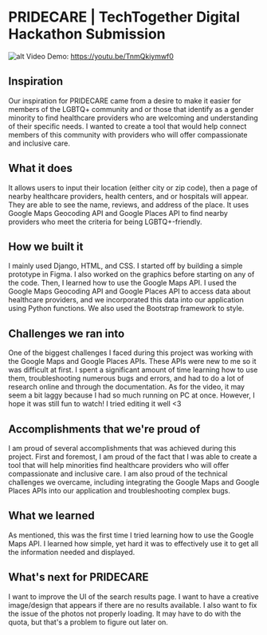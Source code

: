 # PRIDECARE | TechTogether Digital Hackathon Submission 
![alt](https://media.discordapp.net/attachments/407710496670875661/1102145356432674866/image.png)
Video Demo: https://youtu.be/TnmQkiymwf0
## Inspiration
Our inspiration for PRIDECARE came from a desire to make it easier for members of the LGBTQ+ community and or those that identify as a gender minority to find healthcare providers who are welcoming and understanding of their specific needs. I wanted to create a tool that would help connect members of this community with providers who will offer compassionate and inclusive care.

## What it does
It allows users to input their location (either city or zip code), then a page of nearby healthcare providers, health centers, and or hospitals will appear. They are able to see the name, reviews, and address of the place. It uses Google Maps Geocoding API and Google Places API to find nearby providers who meet the criteria for being LGBTQ+-friendly. 

## How we built it
I mainly used Django, HTML, and CSS. I started off by building a simple prototype in Figma. I also worked on the graphics before starting on any of the code. Then, I learned how to use the Google Maps API. I used the Google Maps Geocoding API and Google Places API to access data about healthcare providers, and we incorporated this data into our application using Python functions. We also used the Bootstrap framework to style. 

## Challenges we ran into
One of the biggest challenges I faced during this project was working with the Google Maps and Google Places APIs. These APIs were new to me so it was difficult at first. I spent a significant amount of time learning how to use them, troubleshooting numerous bugs and errors, and had to do a lot of research online and through the documentation. As for the video, it may seem a bit laggy because I had so much running on PC at once. However, I hope it was still fun to watch! I tried editing it well <3 

## Accomplishments that we're proud of
I am proud of several accomplishments that was achieved during this project. First and foremost, I am proud of the fact that I was able to create a tool that will help minorities find healthcare providers who will offer compassionate and inclusive care. I am also proud of the technical challenges we overcame, including integrating the Google Maps and Google Places APIs into our application and troubleshooting complex bugs.

## What we learned
As mentioned, this was the first time I tried learning how to use the Google Maps API. I learned how simple, yet hard it was to effectively use it to get all the information needed and displayed. 

## What's next for PRIDECARE
I want to improve the UI of the search results page. I want to have a creative image/design that appears if there are no results available. I also want to fix the issue of the photos not properly loading. It may have to do with the quota, but that's a problem to figure out later on. 
